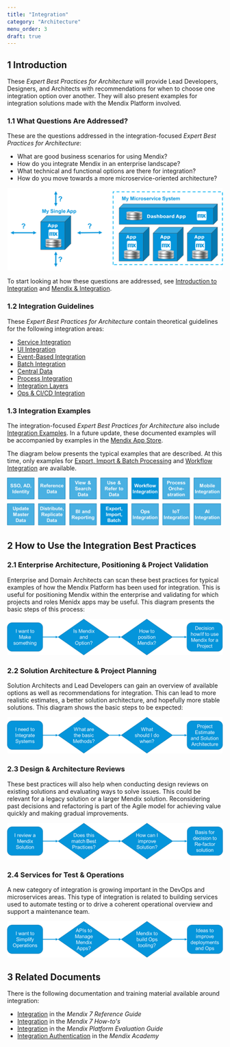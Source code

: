 ```yaml
---
title: "Integration"
category: "Architecture"
menu_order: 3
draft: true
---
```


## 1 Introduction

These *Expert Best Practices for Architecture* will provide Lead Developers, Designers, and Architects with recommendations for when to choose one integration option over another. They will also present examples for integration solutions made with the Mendix Platform involved.

### 1.1 What Questions Are Addressed?

These are the questions addressed in the integration-focused *Expert Best Practices for Architecture*:

* What are good business scenarios for using Mendix?
* How do you integrate Mendix in an enterprise landscape?
* What technical and functional options are there for integration?
* How do you move towards a more microservice-oriented architecture?

![](attachments/integration-overview/int-ov2.png)

To start looking at how these questions are addressed, see [Introduction to Integration](integration-intro) and [Mendix & Integration](mendix-integration).

### 1.2 Integration Guidelines

These *Expert Best Practices for Architecture* contain theoretical guidelines for the following integration areas:

* [Service Integration](service-integration)
* [UI Integration](ui-integration)
* [Event-Based Integration](event-integration)
* [Batch Integration](batch-integration)
* [Central Data](central-data)
* [Process Integration](process-integration)
* [Integration Layers](integration-layers)
* [Ops & CI/CD Integration](ops-cicd-integration)

### 1.3 Integration Examples

The integration-focused *Expert Best Practices for Architecture*  also include [Integration Examples](integration-examples). In a future update, these documented examples will be accompanied by examples in the [Mendix App Store](https://appstore.home.mendix.com/index3.html).

The diagram below presents the typical examples that are described. At this time, only examples for [Export, Import & Batch Processing](export-import-batch) and [Workflow Integration](workflow-integration) are available. 

![](attachments/integration-overview/int-ov4.png)

## 2 How to Use the Integration Best Practices

### 2.1 Enterprise Architecture, Positioning & Project Validation

Enterprise and Domain Architects can scan these best practices for typical examples of how the Mendix Platform has been used for integration. This is useful for positioning Mendix within the enterprise and validating for which projects and roles Menidx apps may be useful. This diagram presents the basic steps of this process:

![](attachments/integration-overview/int-ov5.png)

### 2.2 Solution Architecture & Project Planning

Solution Architects and Lead Developers can gain an overview of available options as well as recommendations for integration. This can lead to more realistic estimates, a better solution architecture, and hopefully more stable solutions. This diagram shows the basic steps to be expected:

![](attachments/integration-overview/solution-architecture.png)

### 2.3 Design & Architecture Reviews

These best practices will also help when conducting design reviews on existing solutions and evaluating ways to solve issues. This could be relevant for a legacy solution or a larger Mendix solution. Reconsidering past decisions and refactoring is part of the Agile model for achieving value quickly and making gradual improvements.

![](attachments/integration-overview/int-ov6.png)

### 2.4 Services for Test & Operations

A new category of integration is growing important in the DevOps and microservices areas. This type of integration is related to building services used to automate testing or to drive a coherent operational overview and support a maintenance team.

![](attachments/integration-overview/int-ov7.png)

## 3 Related Documents

There is the following documentation and training material available around integration:

* [Integration](/refguide7/integration) in the *Mendix 7 Reference Guide*
* [Integration](/howto7/integration/) in the *Mendix 7 How-to's*
* [Integration](https://www.mendix.com/evaluation-guide/app-capabilities/integration) in the *Mendix Platform Evaluation Guide*
* [Integration Authentication](https://gettingstarted.mendixcloud.com/link/module/117/lecture/944) in the *Mendix Academy*
